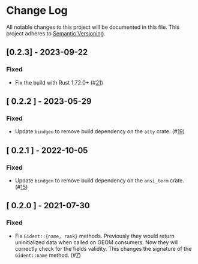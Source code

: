 # Change Log

All notable changes to this project will be documented in this file.
This project adheres to [Semantic Versioning](http://semver.org/).

## [0.2.3] - 2023-09-22

### Fixed

- Fix the build with Rust 1.72.0+
  (#[21](https://github.com/asomers/gstat-rs/pull/21))

## [ 0.2.2 ] - 2023-05-29

### Fixed

- Update `bindgen` to remove build dependency on the `atty` crate.
  (#[19](https://github.com/asomers/gstat-rs/pull/19))

## [ 0.2.1 ] - 2022-10-05

### Fixed

- Update `bindgen` to remove build dependency on the `ansi_term` crate.
  (#[15](https://github.com/asomers/gstat-rs/pull/15))

## [ 0.2.0 ] - 2021-07-30

### Fixed

- Fix `Gident::{name, rank}` methods.  Previously they would return
  uninitialized data when called on GEOM consumers.  Now they will correctly
  check for the fields validity.  This changes the signature of the
  `Gident::name` method.
  (#[7](https://github.com/asomers/gstat-rs/pull/7))
